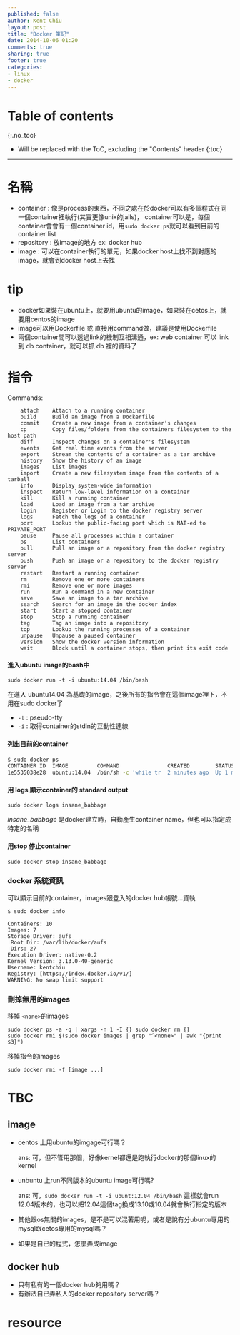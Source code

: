 ```yaml
---
published: false
author: Kent Chiu
layout: post
title: "Docker 筆記"
date: 2014-10-06 01:20
comments: true
sharing: true
footer: true
categories: 
- linux
- docker
---
```



# Table of contents
{:.no_toc}

* Will be replaced with the ToC, excluding the "Contents" header
{:toc}

----------------------------------------------------------------



# 名稱
- container : 像是process的東西，不同之處在於docker可以有多個程式在同一個container裡執行(其實更像unix的jails)， container可以是，每個container會會有一個container id，用`sudo docker ps`就可以看到目前的container list
- repository : 放image的地方 ex: docker hub
- image : 可以在container執行的單元，如果docker host上找不到對應的image，就會到docker host上去找



# tip

- docker如果裝在ubuntu上，就要用ubuntu的image，如果裝在cetos上，就要用centos的image
- image可以用Dockerfile 或 直接用command做，建議是使用Dockerfile
- 兩個container間可以透過link的機制互相溝通，ex: web container 可以 link 到 db container，就可以抓 db 裡的資料了


# 指令


Commands:

```
    attach    Attach to a running container
    build     Build an image from a Dockerfile
    commit    Create a new image from a container's changes
    cp        Copy files/folders from the containers filesystem to the host path
    diff      Inspect changes on a container's filesystem
    events    Get real time events from the server
    export    Stream the contents of a container as a tar archive
    history   Show the history of an image
    images    List images
    import    Create a new filesystem image from the contents of a tarball
    info      Display system-wide information
    inspect   Return low-level information on a container
    kill      Kill a running container
    load      Load an image from a tar archive
    login     Register or Login to the docker registry server
    logs      Fetch the logs of a container
    port      Lookup the public-facing port which is NAT-ed to PRIVATE_PORT
    pause     Pause all processes within a container
    ps        List containers
    pull      Pull an image or a repository from the docker registry server
    push      Push an image or a repository to the docker registry server
    restart   Restart a running container
    rm        Remove one or more containers
    rmi       Remove one or more images
    run       Run a command in a new container
    save      Save an image to a tar archive
    search    Search for an image in the docker index
    start     Start a stopped container
    stop      Stop a running container
    tag       Tag an image into a repository
    top       Lookup the running processes of a container
    unpause   Unpause a paused container
    version   Show the docker version information
    wait      Block until a container stops, then print its exit code

```
#### 進入ubuntu image的bash中
`sudo docker run -t -i ubuntu:14.04 /bin/bash`

在進入 ubuntu14.04 為基礎的image，之後所有的指令會在這個image裡下，不用在sudo docker了
- `-t` : pseudo-tty 
- `-i` : 取得container的stdin的互動性連線

#### 列出目前的container



``` bash
$ sudo docker ps
CONTAINER ID  IMAGE         COMMAND               CREATED        STATUS       PORTS NAMES
1e5535038e28  ubuntu:14.04  /bin/sh -c 'while tr  2 minutes ago  Up 1 minute        insane_babbage

```

#### 用 logs 顯示container的 standard output


```
sudo docker logs insane_babbage

```
*insane_babbage* 是docker建立時，自動產生container name，但也可以指定成特定的名稱

#### 用stop 停止container


```
sudo docker stop insane_babbage

```

### docker 系統資訊
可以顯示目前的container，images跟登入的docker hub帳號…資執


```
$ sudo docker info

Containers: 10
Images: 7
Storage Driver: aufs
 Root Dir: /var/lib/docker/aufs
 Dirs: 27
Execution Driver: native-0.2
Kernel Version: 3.13.0-40-generic
Username: kentchiu
Registry: [https://index.docker.io/v1/]
WARNING: No swap limit support

```


### 刪掉無用的images

移掉 `<none>`的images

```
sudo docker ps -a -q | xargs -n 1 -I {} sudo docker rm {}
sudo docker rmi $(sudo docker images | grep "^<none>" | awk "{print $3}")

```

移掉指令的images


```
sudo docker rmi -f [image ...]

```


# TBC
## image
- centos 上用ubuntu的imgage可行嗎？
  
  ans: 可，但不管用那個，好像kernel都還是跑執行docker的那個linux的kernel

- unbuntu 上run不同版本的ubuntu image可行嗎?
  
  ans: 可，`sudo docker run -t -i ubunt:12.04 /bin/bash`  這樣就會run 12.04版本的，也可以把12.04這個tag換成13.10或10.04就會執行指定的版本

- 其他跟os無關的images，是不是可以混著用呢，或者是說有分ubuntu專用的mysql跟cetos專用的mysql嗎？
- 如果是自已的程式，怎麼弄成image

## docker hub
- 只有私有的一個docker hub夠用嗎？
- 有辦法自已弄私人的docker repository server嗎？


# resource

